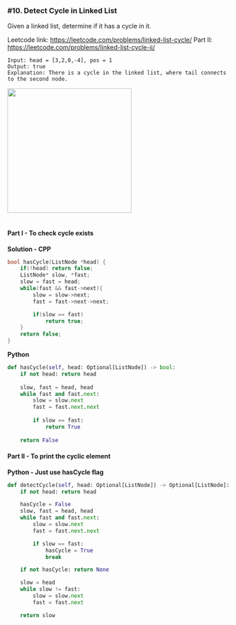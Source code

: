 ### #10. Detect Cycle in Linked List

Given a linked list, determine if it has a cycle in it.

Leetcode link: https://leetcode.com/problems/linked-list-cycle/
Part II: https://leetcode.com/problems/linked-list-cycle-ii/

```
Input: head = [3,2,0,-4], pos = 1
Output: true
Explanation: There is a cycle in the linked list, where tail connects to the second node.
```

<img width="280" src="https://assets.leetcode.com/uploads/2018/12/07/circularlinkedlist.png"><br><br>

#### Part I - To check cycle exists
**Solution - CPP**
```cpp
bool hasCycle(ListNode *head) {
    if(!head) return false;
    ListNode* slow, *fast;
    slow = fast = head;
    while(fast && fast->next){
        slow = slow->next;
        fast = fast->next->next;

        if(slow == fast)
            return true;
    }
    return false;
}
```

**Python**
```python
def hasCycle(self, head: Optional[ListNode]) -> bool:
    if not head: return head
    
    slow, fast = head, head
    while fast and fast.next:
        slow = slow.next
        fast = fast.next.next
        
        if slow == fast:
            return True
            
    return False
```

#### Part II - To print the cyclic element
**Python - Just use hasCycle flag**
```python
def detectCycle(self, head: Optional[ListNode]) -> Optional[ListNode]:
    if not head: return head

    hasCycle = False
    slow, fast = head, head
    while fast and fast.next:
        slow = slow.next
        fast = fast.next.next

        if slow == fast:
            hasCycle = True
            break

    if not hasCycle: return None

    slow = head
    while slow != fast:
        slow = slow.next
        fast = fast.next

    return slow
```
